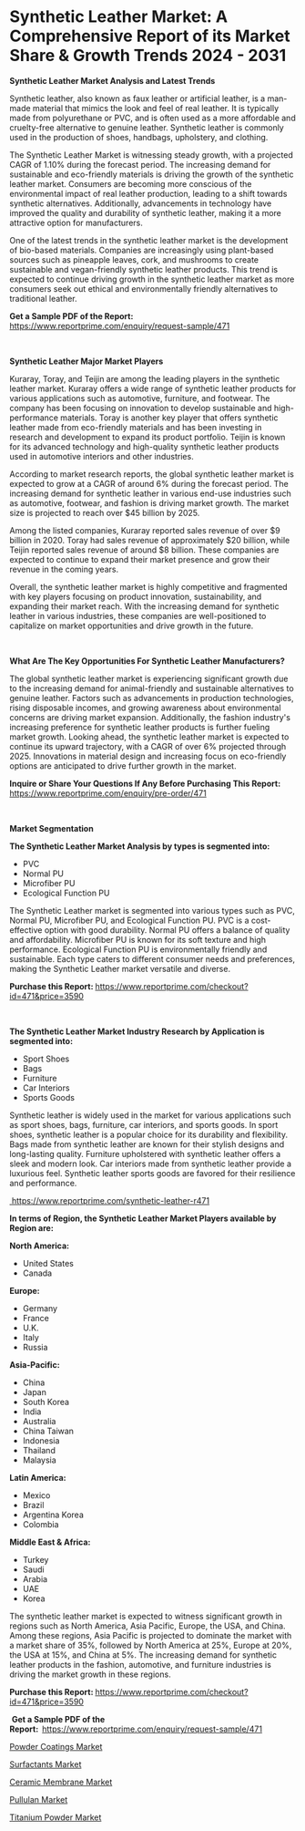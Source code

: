 <p><h1>Synthetic Leather Market: A Comprehensive Report of its Market Share & Growth Trends 2024 - 2031</h1></p><p><strong>Synthetic Leather Market Analysis and Latest Trends</strong></p>
<p><p>Synthetic leather, also known as faux leather or artificial leather, is a man-made material that mimics the look and feel of real leather. It is typically made from polyurethane or PVC, and is often used as a more affordable and cruelty-free alternative to genuine leather. Synthetic leather is commonly used in the production of shoes, handbags, upholstery, and clothing.</p><p>The Synthetic Leather Market is witnessing steady growth, with a projected CAGR of 1.10% during the forecast period. The increasing demand for sustainable and eco-friendly materials is driving the growth of the synthetic leather market. Consumers are becoming more conscious of the environmental impact of real leather production, leading to a shift towards synthetic alternatives. Additionally, advancements in technology have improved the quality and durability of synthetic leather, making it a more attractive option for manufacturers.</p><p>One of the latest trends in the synthetic leather market is the development of bio-based materials. Companies are increasingly using plant-based sources such as pineapple leaves, cork, and mushrooms to create sustainable and vegan-friendly synthetic leather products. This trend is expected to continue driving growth in the synthetic leather market as more consumers seek out ethical and environmentally friendly alternatives to traditional leather.</p></p>
<p><strong>Get a Sample PDF of the Report:&nbsp;</strong> <a href="https://www.reportprime.com/enquiry/request-sample/471">https://www.reportprime.com/enquiry/request-sample/471</a></p>
<p>&nbsp;</p>
<p><strong>Synthetic Leather Major Market Players</strong></p>
<p><p>Kuraray, Toray, and Teijin are among the leading players in the synthetic leather market. Kuraray offers a wide range of synthetic leather products for various applications such as automotive, furniture, and footwear. The company has been focusing on innovation to develop sustainable and high-performance materials. Toray is another key player that offers synthetic leather made from eco-friendly materials and has been investing in research and development to expand its product portfolio. Teijin is known for its advanced technology and high-quality synthetic leather products used in automotive interiors and other industries.</p><p>According to market research reports, the global synthetic leather market is expected to grow at a CAGR of around 6% during the forecast period. The increasing demand for synthetic leather in various end-use industries such as automotive, footwear, and fashion is driving market growth. The market size is projected to reach over $45 billion by 2025.</p><p>Among the listed companies, Kuraray reported sales revenue of over $9 billion in 2020. Toray had sales revenue of approximately $20 billion, while Teijin reported sales revenue of around $8 billion. These companies are expected to continue to expand their market presence and grow their revenue in the coming years.</p><p>Overall, the synthetic leather market is highly competitive and fragmented with key players focusing on product innovation, sustainability, and expanding their market reach. With the increasing demand for synthetic leather in various industries, these companies are well-positioned to capitalize on market opportunities and drive growth in the future.</p></p>
<p>&nbsp;</p>
<p><strong>What Are The Key Opportunities For Synthetic Leather Manufacturers?</strong></p>
<p><p>The global synthetic leather market is experiencing significant growth due to the increasing demand for animal-friendly and sustainable alternatives to genuine leather. Factors such as advancements in production technologies, rising disposable incomes, and growing awareness about environmental concerns are driving market expansion. Additionally, the fashion industry's increasing preference for synthetic leather products is further fueling market growth. Looking ahead, the synthetic leather market is expected to continue its upward trajectory, with a CAGR of over 6% projected through 2025. Innovations in material design and increasing focus on eco-friendly options are anticipated to drive further growth in the market.</p></p>
<p><strong>Inquire or Share Your Questions If Any Before Purchasing This Report:</strong> <a href="https://www.reportprime.com/enquiry/pre-order/471">https://www.reportprime.com/enquiry/pre-order/471</a></p>
<p>&nbsp;</p>
<p><strong>Market Segmentation</strong></p>
<p><strong>The Synthetic Leather Market Analysis by types is segmented into:</strong></p>
<p><ul><li>PVC</li><li>Normal PU</li><li>Microfiber PU</li><li>Ecological Function PU</li></ul></p>
<p><p>The Synthetic Leather market is segmented into various types such as PVC, Normal PU, Microfiber PU, and Ecological Function PU. PVC is a cost-effective option with good durability. Normal PU offers a balance of quality and affordability. Microfiber PU is known for its soft texture and high performance. Ecological Function PU is environmentally friendly and sustainable. Each type caters to different consumer needs and preferences, making the Synthetic Leather market versatile and diverse.</p></p>
<p><strong>Purchase this Report:&nbsp;</strong><a href="https://www.reportprime.com/checkout?id=471&price=3590">https://www.reportprime.com/checkout?id=471&price=3590</a></p>
<p>&nbsp;</p>
<p><strong>The Synthetic Leather Market Industry Research by Application is segmented into:</strong></p>
<p><ul><li>Sport Shoes</li><li>Bags</li><li>Furniture</li><li>Car Interiors</li><li>Sports Goods</li></ul></p>
<p><p>Synthetic leather is widely used in the market for various applications such as sport shoes, bags, furniture, car interiors, and sports goods. In sport shoes, synthetic leather is a popular choice for its durability and flexibility. Bags made from synthetic leather are known for their stylish designs and long-lasting quality. Furniture upholstered with synthetic leather offers a sleek and modern look. Car interiors made from synthetic leather provide a luxurious feel. Synthetic leather sports goods are favored for their resilience and performance.</p></p>
<p><a href="https://www.reportprime.com/synthetic-leather-r471">&nbsp;https://www.reportprime.com/synthetic-leather-r471</a></p>
<p><strong>In terms of Region, the Synthetic Leather Market Players available by Region are:</strong></p>
<p>
    <p> <strong> North America: </strong>
        <ul>
            <li>United States</li>
            <li>Canada</li>
        </ul>
        </p> 
    <p> <strong> Europe: </strong>
        <ul>
            <li>Germany</li>
            <li>France</li>
            <li>U.K.</li>
            <li>Italy</li>
            <li>Russia</li>
        </ul>
        </p> 
    <p> <strong> Asia-Pacific: </strong>
        <ul>
            <li>China</li>
            <li>Japan</li>
            <li>South Korea</li>
            <li>India</li>
            <li>Australia</li>
            <li>China Taiwan</li>
            <li>Indonesia</li>
            <li>Thailand</li>
            <li>Malaysia</li>
        </ul>
        </p> 
    <p> <strong> Latin America: </strong>
        <ul>
            <li>Mexico</li>
            <li>Brazil</li>
            <li>Argentina Korea</li>
            <li>Colombia</li>
        </ul>
        </p> 
    <p> <strong> Middle East & Africa: </strong>
        <ul>
            <li>Turkey</li>
            <li>Saudi</li>
            <li>Arabia</li>
            <li>UAE</li>
            <li>Korea</li>
        </ul>
    </p>
    </p>
<p><p>The synthetic leather market is expected to witness significant growth in regions such as North America, Asia Pacific, Europe, the USA, and China. Among these regions, Asia Pacific is projected to dominate the market with a market share of 35%, followed by North America at 25%, Europe at 20%, the USA at 15%, and China at 5%. The increasing demand for synthetic leather products in the fashion, automotive, and furniture industries is driving the market growth in these regions.</p></p>
<p><strong>Purchase this Report: </strong><a href="https://www.reportprime.com/checkout?id=471&price=3590">https://www.reportprime.com/checkout?id=471&price=3590</a></p>
<p>&nbsp;<strong>Get a Sample PDF of the Report:&nbsp;&nbsp;</strong><a href="https://www.reportprime.com/enquiry/request-sample/471">https://www.reportprime.com/enquiry/request-sample/471</a></p>
<p><strong></strong></p>
<p><p><a href="https://github.com/arabintang013/Market-Research-Report-List-1/blob/main/powder-coatings-market.md">Powder Coatings Market</a></p><p><a href="https://github.com/kishanagarner91/Market-Research-Report-List-1/blob/main/surfactants-market.md">Surfactants Market</a></p><p><a href="https://github.com/FredaSauer/Market-Research-Report-List-1/blob/main/ceramic-membrane-market.md">Ceramic Membrane Market</a></p><p><a href="https://github.com/LarryPearsongXXfvf/Market-Research-Report-List-1/blob/main/pullulan-market.md">Pullulan Market</a></p><p><a href="https://github.com/hrhzhypq19/Market-Research-Report-List-1/blob/main/titanium-powder-market.md">Titanium Powder Market</a></p></p>